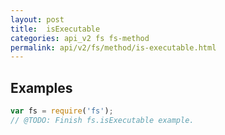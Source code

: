```yaml
---
layout: post
title:  isExecutable
categories: api_v2 fs fs-method
permalink: api/v2/fs/method/is-executable.html
---
```


## Examples

```javascript
var fs = require('fs');
// @TODO: Finish fs.isExecutable example.
```








